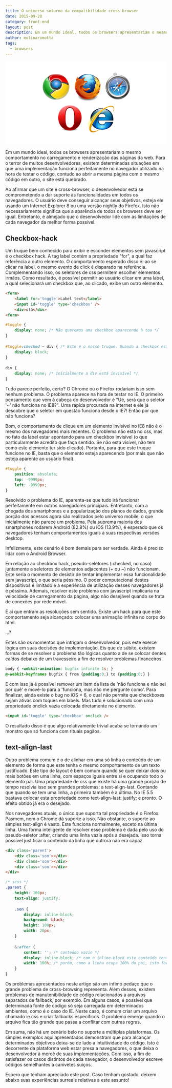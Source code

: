 ```yaml
---
title: O universo soturno da compatibilidade cross-browser
date: 2015-09-28
category: front-end
layout: post
description: Em um mundo ideal, todos os browsers apresentariam o mesmo comportamento no carregamento e renderização das páginas da web. Para o terror de muitos desenvolvedores, existem determinadas situações em que uma implementação funciona perfeitamente no navegador utilizado na hora de testar o código, contudo ao abrir a mesma página com o mesmo código em outro, o site está quebrado...
author: molinaromotta
tags:
  - browsers
---
```


![Alt "Browsers"](/images/compatibilidade-cross-browser-1.png)

Em um mundo ideal, todos os browsers apresentariam o mesmo comportamento no carregamento e renderização das páginas da web. Para o terror de muitos desenvolvedores, existem determinadas situações em que uma implementação funciona perfeitamente no navegador utilizado na hora de testar o código, contudo ao abrir a mesma página com o mesmo código em outro, o site está quebrado.

Ao afirmar que um site é cross-browser, o desenvolvedor está se comprometendo a dar suporte às funcionalidades em todos os navegadores. O usuário deve conseguir alcançar seus objetivos, esteja ele usando um Internet Explorer 8 ou uma versão nightly do Firefox. Isto não necessariamente significa que a aparência de todos os browsers deve ser igual. Entretanto, é almejado que o desenvolvedor lide com as limitações de cada navegador da melhor forma possível.

## Checkbox-hack

Um truque bem conhecido para exibir e esconder elementos sem javascript é o checkbox hack. A tag label contém a propriedade "for", a qual faz referência a outro elemento. O comportamento esperado disso é: ao se clicar na label, o mesmo evento de click é disparado na referência. Complementando isso, os seletores de css permitem escolher elementos irmãos. Como resultado, é possível permitir ao usuário clicar em uma label, a qual selecionará um checkbox que, ao clicado, exibe um outro elemento.

```html
<form>
    <label for='toggle'>Label text</label>
    <input id='toggle' type='checkbox' />
    <div>olá</div>
<form>
```

```css
#toggle {
    display: none; /* Não queremos uma checkbox aparecendo à toa */
}

#toggle:checked ~ div { /* Este é o nosso truque. Quando a checkbox estiver clicada, a div aparece */
    display: block;
}

div {
    display: none; /* Inicialmente a div está invisível */
}
```

Tudo parece perfeito, certo? O Chrome ou o Firefox rodariam isso sem nenhum problema. O problema aparece na hora de testar no IE. O primeiro pensamento que vem à cabeça do desenvolvedor é "Ué, será que o seletor '~' não funciona no IE8?". Uma rápida procurada na internet e ele já descobre que o seletor em questão funciona desde o IE7! Então por que não funciona?

Bom, o comportamento de clique em um elemento invisível no IE8 não é o mesmo dos navegadores mais recentes. O problema não está no css, mas no fato da label estar apontando para um checkbox invisível (o que particularmente acredito que faça sentido. Se não está visível, não tem como este elemento ter sido clicado). Portanto, para que este truque funcione no IE, basta que o elemento esteja aparecendo (por mais que não esteja aparente ao usuário final).

```css
#toggle {
    position: absolute;
    top: -9999px;
    left: -9999px;
}
```

Resolvido o problema do IE, aparenta-se que tudo irá funcionar perfeitamente em outros navegadores principais. Entretanto, com a chegada dos smartphones e a popularização dos planos de dados, grande porção dos acessos agora são realizados pelo universo mobile, o que inicialmente não parece um problema. Pela suprema maioria dos smartphones rodarem Android (82.8%) ou iOS (13.9%), é esperado que os navegadores tenham comportamentos iguais à suas respectivas versões desktop.

Infelizmente, este cenário é bom demais para ser verdade. Ainda é preciso lidar com o Android Browser.

Em relação ao checkbox hack, pseudo-seletores (:checked, no caso) juntamente a seletores de elementos adjacentes (+ ou ~) não funcionam. Este seria o momento de desistir de tentar implementar essa funcionalidade sem javascript, o que seria péssimo. O poder computacional destes dispositivos é limitado e a experiência de utilização desses navegadores já é péssima. Ademais, resolver este problema com javascript implicaria na velocidade de carregamento da página, algo não desejável quando se trata de conexões por rede móvel.

É aí que entram as resoluções sem sentido. Existe um hack para que este comportamento seja alcançado: colocar uma animação infinita no corpo do html.

…?

Estes são os momentos que intrigam o desenvolvedor, pois este exerce lógica em suas decisões de implementação. Eis que de súbito, existem formas de se resolver o problema tão lógicas quanto a de se colocar dentes caídos debaixo de um travesseiro a fim de resolver problemas financeiros.

```css
body { -webkit-animation: bugfix infinite 1s; }
@-webkit-keyframes bugfix { from {padding:0;} to {padding:0;} }
```

E com isso já é possível remover um item da lista de 'não funciona e não sei por quê' e movê-lo para a 'funciona, mas não me pergunte como'. Para finalizar, ainda existe o bug no iOS < 6, o qual não permite que checkboxes sejam ativas com toques em labels. Mas tudo é solucionado com uma propriedade onclick vazia colocada diretamente no elemento.

```html
<input id='toggle' type='checkbox' onclick />
```

O resultado disso é que algo relativamente trivial acaba se tornando um monstro que só funciona com rituais pagãos.

## text-align-last

Outro problema comum é o de alinhar em uma só linha o conteúdo de um elemento de forma que este tenha o mesmo comportamento de um texto justificado. Este tipo de layout é bem comum quando se quer deixar dois ou mais botões em uma linha, com espaços iguais entre si e ocupando todo o elemento pai. Uma propriedade de css que existe há uma grande porção de tempo resolvia isso sem grandes problemas: a text-align-last. Contando que quando se tem uma linha, a primeira também é a última. No IE 5.5 bastava colocar esta propriedade como text-align-last: justify; e pronto. O efeito obtido já era o desejado.

Nos navegadores atuais, o único que suporta tal propriedade é o Firefox. Pasmem, nem o Chrome dá suporte a isso. Não obstante, o suporte ao simples text-align é vasto. Este funciona normalmente, exceto na última linha. Uma forma inteligente de resolver esse problema é dada pelo uso do pseudo-seletor :after, criando uma linha vazia após a desejada. Isso torna possível justificar o conteúdo da linha que outrora não era capaz.

```html
<div class='parent'>
    <div class='son'></div>
    <div class='son'></div>
    <div class='son'></div>
</div>
```

```scss
/* scss */
.parent {
    height: 100px;
    text-align: justify;
    
    .son {
        display: inline-block;
        background: black;
        height: 100px;
        width: 20px;
    }
    
    &:after {
        content: ''; /* conteúdo vazio */
        display: inline-block; /* com o inline-block este conteúdo tenta permanecer na mesma linha dos elementos irmãos */
        width: 100%; /* porém, como a linha ocupa 100% do pai, isto força o início de outra linha */
    }
}
```

Os problemas apresentados neste artigo são um ínfimo pedaço que o grande problema de cross-browsing representa. Além desses, existem problemas de manutenibilidade de código relacionados a arquivos separados de fallback, por exemplo. Em alguns casos, é possível que determinada fonte de código só seja carregada em determinados ambientes, como é o caso do IE. Neste caso, é comum criar um arquivo chamado ie.css e criar fallbacks específicos. O problema emerge quando o arquivo fica tão grande que passa a conflitar com outras regras.

Em suma, não há um cenário belo no suporte a múltiplas plataformas. Os simples exemplos aqui apresentados demonstram que para alcançar determinados objetivos deixa-se de lado a intuitividade do código. Isto é decorrente da plataforma web estar presa a navegadores, o que deixa o desenvolvedor à mercê de suas implementações. Com isso, a fim de satisfazer os casos distintos de cada navegador, o desenvolvedor escreve códigos semelhantes a canivetes suíços.

Espero que tenham apreciado este post. Caso tenham gostado, deixem abaixo suas experiências surreais relativas a este assunto!